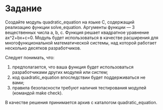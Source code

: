 # Задание

Создайте модуль quadratic_equation на языке C, содержащий реализацию функции solve_equation. Аргументы функции — 3 вещественных числа a, b, c. Функция решает квадратное уравнение ax^2+bx+c=0. Модуль будет использоваться в качестве расширения для многофункциональной математической системы, над которой работает несколько десятков разработчиков.

Следует понимать, что:
1. предполагается, что ваша функция будет использоваться разработчиками других модулей или систем;
2. код quadratic_equation впоследствии будет поддерживаться не вами;
3. правила безопасности требуют наличия тестирования модулей (командой make check).

В качестве решения принимается архив с каталогом quadratic_equation.